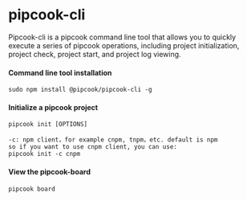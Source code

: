 # pipcook-cli

Pipcook-cli is a pipcook command line tool that allows you to quickly execute a series of pipcook operations, including project initialization, project check, project start, and project log viewing.

<a name="RhDhK"></a>
#### Command line tool installation

```
sudo npm install @pipcook/pipcook-cli -g
```

<a name="MEdO8"></a>
#### Initialize a pipcook project

```
pipcook init [OPTIONS]

-c: npm client，for example cnpm, tnpm，etc. default is npm
so if you want to use cnpm client, you can use:
pipcook init -c cnpm
```

<a name="p1aoX"></a>
#### View the pipcook-board

```
pipcook board
```

